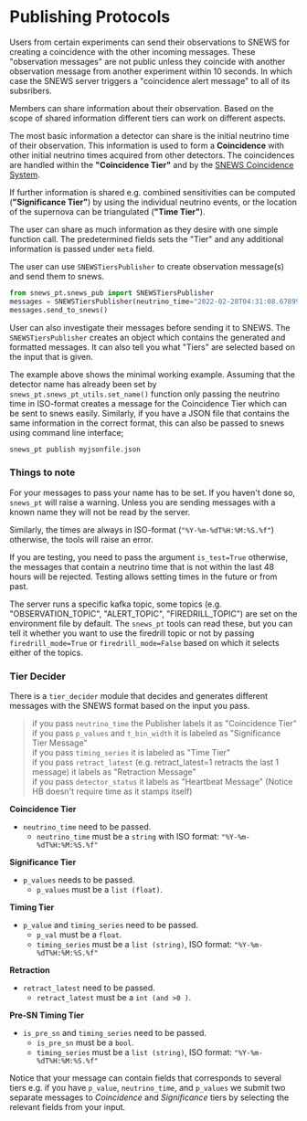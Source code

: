 # Publishing Protocols

Users from certain experiments can send their observations to SNEWS for creating a coincidence with the other incoming messages. 
These "observation messages" are not public unless they coincide with another observation message from another experiment within 10 seconds. 
In which case the SNEWS server triggers a "coincidence alert message" to all of its subsribers.

Members can share information about their observation. Based on the scope of shared information different tiers can work on different aspects. 


The most basic information a detector can share is the initial neutrino time of their observation. 
This information is used to form a **Coincidence** with other initial neutrino times acquired from other detectors. 
The coincidences are handled within the **"Coincidence Tier"** and by the [SNEWS Coincidence System](https://github.com/SNEWS2/SNEWS_Coincidence_System).

If further information is shared e.g. combined sensitivities can be computed (**"Significance Tier"**) by using the individual neutrino events, or 
the location of the supernova can be triangulated (**"Time Tier"**).

The user can share as much information as they desire with one simple function call. The predetermined fields 
sets the "Tier" and any additional information is passed under `meta` field.

The user can use `SNEWSTiersPublisher` to create observation message(s) and send them to snews.
```python
from snews_pt.snews_pub import SNEWSTiersPublisher
messages = SNEWSTiersPublisher(neutrino_time="2022-02-28T04:31:08.678999")
messages.send_to_snews()
```
User can also investigate their messages before sending it to SNEWS. The `SNEWSTiersPublisher` creates an object which contains 
the generated and formatted messages. It can also tell you what "Tiers" are selected based on the input that is given. 

The example above shows the minimal working example. Assuming that the detector name has already been set by `snews_pt.snews_pt_utils.set_name()` function
only passing the neutrino time in ISO-format creates a message for the Coincidence Tier which can be sent to snews easily. 
Similarly, if you have a JSON file that contains the same information in the correct format, this can also be passed to snews using command line interface;
```bash
snews_pt publish myjsonfile.json
```

### Things to note

For your messages to pass your name has to be set. If you haven't done so, `snews_pt` will raise a warning. 
Unless you are sending messages with a known name they will not be read by the server.

Similarly, the times are always in ISO-format (``"%Y-%m-%dT%H:%M:%S.%f"``) otherwise, the tools will raise an error.

If you are testing, you need to pass the argument `is_test=True` otherwise, the messages that contain a neutrino time that 
is not within the last 48 hours will be rejected. Testing allows setting times in the future or from past.

The server runs a specific kafka topic, some topics (e.g. "OBSERVATION_TOPIC", "ALERT_TOPIC", "FIREDRILL_TOPIC") are set 
on the environment file by default. The `snews_pt` tools can read these, but you can tell it whether you want to use the 
firedrill topic or not by passing `firedrill_mode=True` or `firedrill_mode=False` based on which it selects either of the topics.


### Tier Decider
There is a `tier_decider` module that decides and generates different messages with the SNEWS format based on the input you pass.
> if you pass `neutrino_time` the Publisher labels it as "Coincidence Tier" <br>
> if you pass `p_values` and `t_bin_width` it is labeled as "Significance Tier Message" <br>
> if you pass `timing_series` it is labeled as "Time Tier" <br>
> if you pass `retract_latest` (e.g. retract_latest=1 retracts the last 1 message) it labels as "Retraction Message" <br>
> if you pass `detector_status` it labels as "Heartbeat Message" (Notice HB doesn't require time as it stamps itself) <br>


**Coincidence Tier**

* ``neutrino_time`` need to be passed.
    * ``neutrino_time`` must be a ``string`` with ISO format: ``"%Y-%m-%dT%H:%M:%S.%f"``

**Significance Tier**

* ``p_values`` needs to be passed.
    * ``p_values`` must be a ``list (float)``.

**Timing Tier**

* ``p_value`` and ``timing_series`` need to be passed.
    * ``p_val`` must be a ``float``.
    * ``timing_series`` must be a ``list (string)``, ISO format: ``"%Y-%m-%dT%H:%M:%S.%f"``

**Retraction**

* ``retract_latest`` need to be passed.
    * ``retract_latest`` must be a ``int (and >0 )``. 

**Pre-SN Timing Tier**

* ``is_pre_sn`` and ``timing_series`` need to be passed.
    * ``is_pre_sn`` must be a ``bool``.
    * ``timing_series`` must be a ``list (string)``, ISO format: ``"%Y-%m-%dT%H:%M:%S.%f"``

Notice that your message can contain fields that corresponds to several tiers e.g. if you have ``p_value``, ``neutrino_time``, and ``p_values`` we submit two separate messages to _Coincidence_ and _Significance_ tiers by selecting the relevant fields from your input.
